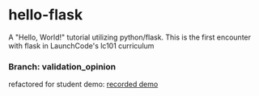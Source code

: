 # hello-flask
A "Hello, World!" tutorial utilizing python/flask.
This is the first encounter with flask in LaunchCode's lc101 curriculum

### Branch: validation_opinion
refactored for student demo:
[recorded demo](https://www.youtube.com/watch?v=ghYfRiANKCk&feature=youtu.be)

